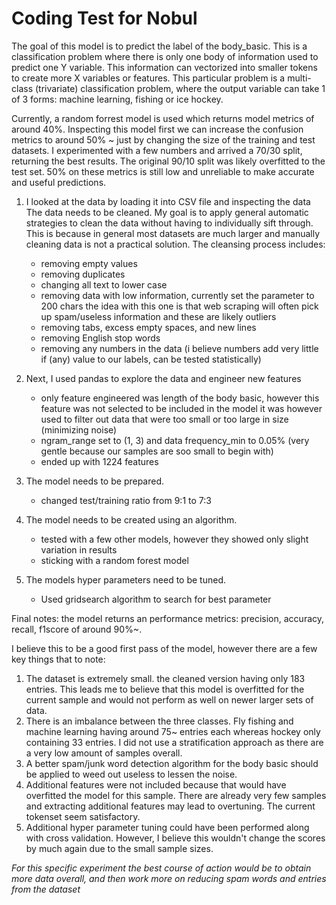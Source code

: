 # Coding Test for Nobul

The goal of this model is to predict the label of the body_basic.
This is a classification problem where there is only one body of information used to predict one Y variable.
This information can vectorized into smaller tokens to create more X variables or features.
This particular problem is a multi-class (trivariate) classification problem, where the output variable can take 
1 of 3 forms: machine learning, fishing or ice hockey.

Currently, a random forrest model is used which returns model metrics of around 40%. 
Inspecting this model first we can increase the confusion metrics to around 50% ~ just by changing
the size of the training and test datasets. I experimented with a few numbers and arrived a 70/30
split, returning the best results. The original 90/10 split was likely overfitted to the test set.
50% on these metrics is still low and unreliable to make accurate and useful predictions. 

1. I looked at the data by loading it into CSV file and inspecting the data
    The data needs to be cleaned. My goal is to apply general automatic strategies to clean the data 
    without having to individually sift through. This is because in general most datasets are much larger
    and manually cleaning data is not a practical solution. 
    The cleansing process includes:
    - removing empty values
    - removing duplicates
    - changing all text to lower case
    - removing data with low information, currently set the parameter to 200 chars
        the idea with this one is that web scraping will often pick up spam/useless information and these are likely outliers
    - removing tabs, excess empty spaces, and new lines
    - removing English stop words
    - removing any numbers in the data (i believe numbers add very little if (any) value to our labels, can be tested statistically)

2. Next, I used pandas to explore the data and engineer new features
    - only feature engineered was length of the body basic, however this feature was not selected to be included in the model
     it was however used to filter out data that were too small or too large in size (minimizing noise)
     - ngram_range set to (1, 3) and data frequency_min to 0.05% (very gentle because our samples are soo small to begin with)
     - ended up with 1224 features

3. The model needs to be prepared.
    - changed test/training ratio from 9:1 to 7:3

4. The model needs to be created using an algorithm.
    - tested with a few other models, however they showed only slight variation in results
    - sticking with a random forest model

5. The models hyper parameters need to be tuned.
    - Used gridsearch algorithm to search for best parameter

Final notes: the model returns an performance metrics: precision, accuracy, recall, f1score of around 90%~.

I believe this to be a good first pass of the model, however there are a few key things that to note:
1. The dataset is extremely small. the cleaned version having only 183 entries. This leads me to believe that this model
    is overfitted for the current sample and would not perform as well on newer larger sets of data.
2. There is an imbalance between the three classes. Fly fishing and machine learning having around 75~ entries each whereas
    hockey only containing 33 entries. I did not use a stratification approach as there are a very low amount of samples overall.
3. A better spam/junk word detection algorithm for the body basic should be applied to weed out useless to lessen the noise.
4. Additional features were not included because that would have overfitted the model for this sample. There are already very few
    samples and extracting additional features may lead to overtuning. The current tokenset seem satisfactory.
5. Additional hyper parameter tuning could have been performed along with cross validation. However, I believe this wouldn't change the
    scores by much again due to the small sample sizes.

*For this specific experiment the best course of action would be to obtain more data overall, and then work more on reducing spam words
    and entries from the dataset*  
